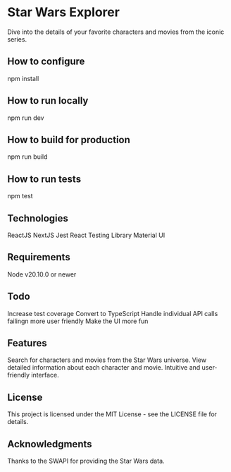 # Star Wars Explorer

Dive into the details of your favorite characters and movies from the iconic series.

## How to configure

npm install

## How to run locally

npm run dev

## How to build for production

npm run build

## How to run tests

npm test

## Technologies

ReactJS
NextJS
Jest
React Testing Library
Material UI

## Requirements

Node v20.10.0 or newer

## Todo

Increase test coverage
Convert to TypeScript
Handle individual API calls failingn more user friendly
Make the UI more fun

## Features

Search for characters and movies from the Star Wars universe.
View detailed information about each character and movie.
Intuitive and user-friendly interface.

## License

This project is licensed under the MIT License - see the LICENSE file for details.

## Acknowledgments

Thanks to the SWAPI for providing the Star Wars data.
